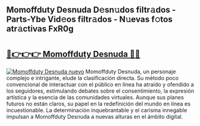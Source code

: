 ## Momoffduty Desnuda D𝚎sn𝚞dos filtr𝚊dos - Parts-Ybe Vid𝚎os filtr𝚊dos - N𝚞evas f𝚘tos atr𝚊ctivas FxR0g

# <h2><a href="http://mb9q2o.tromn.icu/?c=Momoffduty+Desnuda">🔗👉👉👉 Momoffduty Desnuda 🔗🔗</a></h2>

[![Momoffduty Desnuda nuevo](https://i.imgur.com/pEAQMta.gif)](http://mb9q2o.tromn.icu/?c=Momoffduty+Desnuda)
Momoffduty Desnuda, un personaje complejo e intrigante, elude la clasificación directa. Su método poco convencional de interactuar con el público en línea ha atraído y ofendido a los seguidores, estimulando debates sobre el consentimiento, la expresión artística y la esencia de las comunidades virtuales. Aunque sus planes futuros no están claros, su papel en la redefinición del mundo en línea es incuestionable. La determinación inquebrantable y el carisma innegable impulsan a Momoffduty Desnuda a nuevas alturas en el ámbito digital.
